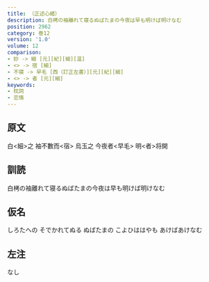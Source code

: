 ```yaml
---
title: （正述心緒）
description: 白栲の袖離れて寝るぬばたまの今夜は早も明けば明けなむ
position: 2962
category: 巻12
version: '1.0'
volume: 12
comparison:
- 妙 -> 細 [元][紀][細][温]
- <> -> 宿 [細]
- 不寝 -> 早毛 [西（訂正左書）][元][紀][細]
- <> -> 者 [元][細]
keywords:
- 枕詞
- 恋情
---
```


## 原文

白<細>之 袖不數而<宿> 烏玉之 今夜者<早毛> 明<者>将開

## 訓読

白栲の袖離れて寝るぬばたまの今夜は早も明けば明けなむ

## 仮名

しろたへの そでかれてぬる ぬばたまの こよひははやも あけばあけなむ

## 左注

なし
